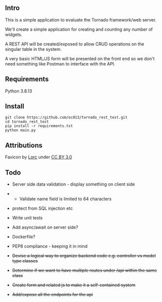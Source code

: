 Intro
-----
This is a simple application to evaluate the Tornado framework/web server.

We'll create a simple application for creating and counting any number of widgets.

A REST API will be created/exposed to allow CRUD operations on the singular table in the system.

A very basic HTML/JS form will be presented on the front end so we don't need something like Postman to interface with the API.

Requirements
------
Python 3.8.13

Install
------
```
git clone https://github.com/oc013/tornado_rest_test.git
cd tornado_rest_test
pip install -r requirements.txt
python main.py
```

Attributions
------
Favicon by [Lorc](https://game-icons.net/1x1/lorc/tornado.html) under [CC BY 3.0](https://creativecommons.org/licenses/by/3.0/)

Todo
------
* Server side data validation - display something on client side
* * Validate name field is limited to 64 characters
* protect from SQL injection etc
* Write unit tests
* Add async/await on server side?
* Dockerfile?
* PEP8 compliance - keeping it in mind

* ~~Devise a logical way to organize backend code e.g. controller vs model type classes~~
* ~~Determine if we want to have multiple routes under /api within the same class~~
* ~~Create form and related js to make it a self-contained system~~
* ~~Add/expose all the endpoints for the api~~
